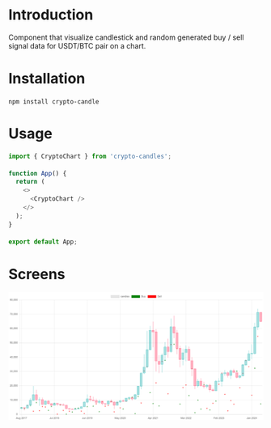 # Introduction

Component that visualize candlestick and random generated buy / sell signal data for USDT/BTC pair on a chart.

# Installation

`npm install crypto-candle`

# Usage

```js
import { CryptoChart } from 'crypto-candles';

function App() {
  return (
    <>
      <CryptoChart />
    </>
  );
}

export default App;
```

# Screens

![Chart view](https://github.com/freecree/crypto-candles/blob/main/src/assets/screen.PNG?raw=true)